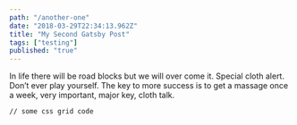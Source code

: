 ```yaml
---
path: "/another-one"
date: "2018-03-29T22:34:13.962Z"
title: "My Second Gatsby Post"
tags: ["testing"]
published: "true"
---
```

In life there will be road blocks but we will over come it. Special cloth alert. Don’t ever play yourself. The key to more success is to get a massage once a week, very important, major key, cloth talk.
<pre><code>// some css grid code </code></pre>